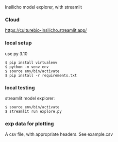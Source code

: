 Insilicho model explorer, with streamlit

### Cloud
https://culturebio-insilicho.streamlit.app/

### local setup

use py 3.10

```
$ pip install virtualenv
$ python -m venv env
$ source env/bin/activate
$ pip install -r requirements.txt
```


### local testing

streamlit model explorer:

```
$ source env/bin/activate
$ streamlit run explore.py
```


### exp data for plotting

A csv file, with appropriate headers. See example.csv
